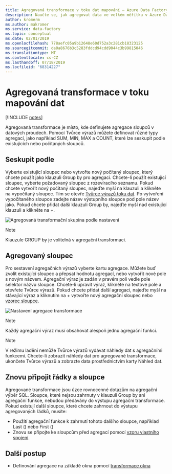 ```yaml
---
title: Agregovaná transformace v toku dat mapování – Azure Data Factory | Microsoft Docs
description: Naučte se, jak agregovat data ve velkém měřítku v Azure Data Factory s mapováním agregované transformace toku dat.
author: kromerm
ms.author: makromer
ms.service: data-factory
ms.topic: conceptual
ms.date: 02/01/2019
ms.openlocfilehash: 778aefc05a9b12648e60d752a3c281cb18323125
ms.sourcegitcommit: da0a8676b3c5283fddcd94cdd9044c3b99815046
ms.translationtype: MT
ms.contentlocale: cs-CZ
ms.lasthandoff: 07/18/2019
ms.locfileid: "68314227"
---
```

# <a name="aggregate-transformation-in-mapping-data-flow"></a>Agregovaná transformace v toku mapování dat 

[!INCLUDE [notes](../../includes/data-factory-data-flow-preview.md)]

Agregovaná transformace je místo, kde definujete agregace sloupců v datových proudech. Pomocí Tvůrce výrazů můžete definovat různé typy agregací, jako například SUM, MIN, MAX a COUNT, které lze seskupit podle existujících nebo počítaných sloupců.

## <a name="group-by"></a>Seskupit podle
Vyberte existující sloupec nebo vytvořte nový počítaný sloupec, který chcete použít jako klauzuli Group by pro agregaci. Chcete-li použít existující sloupec, vyberte požadovaný sloupec z rozevíracího seznamu. Pokud chcete vytvořit nový počítaný sloupec, najeďte myší na klauzuli a klikněte na vypočítaný sloupec. Tím se otevře [Tvůrce výrazů toku dat](concepts-data-flow-expression-builder.md). Po vytvoření vypočítaného sloupce zadejte název výstupního sloupce pod pole název jako. Pokud chcete přidat další klauzuli Group by, najeďte myší nad existující klauzuli a klikněte na +.

![Agregovaná transformační skupina podle nastavení](media/data-flow/agg.png "Agregovaná transformační skupina podle nastavení")

> [!NOTE]
> Klauzule GROUP by je volitelná v agregační transformaci.

## <a name="aggregate-column"></a>Agregovaný sloupec 
Pro sestavení agregačních výrazů vyberte kartu agregace. Můžete buď zvolit existující sloupec a přepsat hodnotu agregací, nebo vytvořit nové pole s novým názvem. Agregační výraz je zadán v pravém poli vedle pole selektor názvu sloupce. Chcete-li upravit výraz, klikněte na textové pole a otevřete Tvůrce výrazů. Pokud chcete přidat další agregaci, najeďte myší na stávající výraz a kliknutím na + vytvořte nový agregační sloupec nebo [vzorec sloupce](concepts-data-flow-column-pattern.md).

![Nastavení agregace transformace](media/data-flow/agg2.png "Nastavení agregace transformace")

> [!NOTE]
> Každý agregační výraz musí obsahovat alespoň jednu agregační funkci.

> [!NOTE]
> V režimu ladění nemůže Tvůrce výrazů vydávat náhledy dat s agregačními funkcemi. Chcete-li zobrazit náhledy dat pro agregované transformace, ukončete Tvůrce výrazů a zobrazte data prostřednictvím karty Náhled dat.

## <a name="reconnect-rows-and-columns"></a>Znovu připojit řádky a sloupce
Agregované transformace jsou úzce rovnocenné dotazům na agregační výběr SQL. Sloupce, které nejsou zahrnuty v klauzuli Group by ani agregační funkce, nebudou předávány do výstupu agregační transformace. Pokud existují další sloupce, které chcete zahrnout do výstupu agregovaných řádků, musíte:

* Použití agregační funkce k zahrnutí tohoto dalšího sloupce, například Last () nebo First ()
* Znovu se připojte ke sloupcům před agregací pomocí [vzoru vlastního spojení](https://mssqldude.wordpress.com/2018/12/20/adf-data-flows-self-join/).

## <a name="next-steps"></a>Další postup

* Definování agregace na základě okna pomocí [transformace okna](data-flow-window.md)
